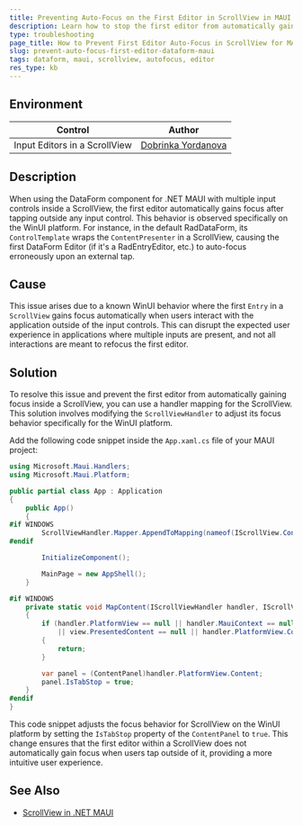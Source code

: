 ```yaml
---
title: Preventing Auto-Focus on the First Editor in ScrollView in MAUI
description: Learn how to stop the first editor from automatically gaining focus in a ScrollView within the DataForm component for MAUI on WinUI.
type: troubleshooting
page_title: How to Prevent First Editor Auto-Focus in ScrollView for MAUI DataForm
slug: prevent-auto-focus-first-editor-dataform-maui
tags: dataform, maui, scrollview, autofocus, editor
res_type: kb
---
```


## Environment

| Control | Author | 
| ---- | ---- | 
| Input Editors in a ScrollView | [Dobrinka Yordanova](https://www.telerik.com/blogs/author/dobrinka-yordanova)| 

## Description

When using the DataForm component for .NET MAUI with multiple input controls inside a ScrollView, the first editor automatically gains focus after tapping outside any input control. This behavior is observed specifically on the WinUI platform. For instance, in the default RadDataForm, its `ControlTemplate` wraps the `ContentPresenter` in a ScrollView, causing the first DataForm Editor (if it's a RadEntryEditor, etc.) to auto-focus erroneously upon an external tap.

## Cause

This issue arises due to a known WinUI behavior where the first `Entry` in a `ScrollView` gains focus automatically when users interact with the application outside of the input controls. This can disrupt the expected user experience in applications where multiple inputs are present, and not all interactions are meant to refocus the first editor.

## Solution

To resolve this issue and prevent the first editor from automatically gaining focus inside a ScrollView, you can use a handler mapping for the ScrollView. This solution involves modifying the `ScrollViewHandler` to adjust its focus behavior specifically for the WinUI platform.

Add the following code snippet inside the `App.xaml.cs` file of your MAUI project:

```C#
using Microsoft.Maui.Handlers;
using Microsoft.Maui.Platform;

public partial class App : Application
{
    public App()
    {
#if WINDOWS
        ScrollViewHandler.Mapper.AppendToMapping(nameof(IScrollView.Content), MapContent);
#endif

        InitializeComponent();

        MainPage = new AppShell();
    }

#if WINDOWS
    private static void MapContent(IScrollViewHandler handler, IScrollView view)
    {
        if (handler.PlatformView == null || handler.MauiContext == null
            || view.PresentedContent == null || handler.PlatformView.Content is not ContentPanel)
        {
            return;
        }

        var panel = (ContentPanel)handler.PlatformView.Content;
        panel.IsTabStop = true;
    }
#endif
}
```

This code snippet adjusts the focus behavior for ScrollView on the WinUI platform by setting the `IsTabStop` property of the `ContentPanel` to `true`. This change ensures that the first editor within a ScrollView does not automatically gain focus when users tap outside of it, providing a more intuitive user experience.

## See Also

- [ScrollView in .NET MAUI](https://docs.microsoft.com/en-us/dotnet/maui/user-interface/layouts/scrollview)
